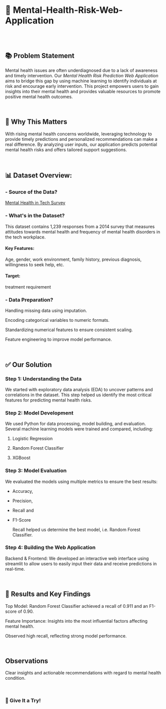 # 🧠 Mental-Health-Risk-Web-Application 

                                            

<br><br>

## 📚 Problem Statement

Mental health issues are often underdiagnosed due to a lack of awareness and timely intervention. 
Our _Mental Health Risk Prediction Web Application_ aims to bridge this gap by using machine learning to identify individuals at risk and encourage early intervention. This project empowers users to gain insights into their mental health and provides valuable resources to promote positive mental health outcomes.

<br>



## 🎯 Why This Matters

With rising mental health concerns worldwide, leveraging technology to provide timely predictions and personalized recommendations can make a real difference. By analyzing user inputs, our application predicts potential mental health risks and offers tailored support suggestions.

<br>

## 📊 Dataset Overview:


### - Source of the Data?
[Mental Health in Tech Survey](https://www.kaggle.com/datasets/osmi/mental-health-in-tech-survey)


### - What's in the Dataset?
This dataset contains 1,239 responses from a 2014 survey that measures attitudes towards mental health and frequency of mental health disorders in the tech workplace. 


#### Key Features:
Age, gender, work environment, family history, previous diagnosis, willingness to seek help, etc. 

#### Target: 
treatment requirement




### - Data Preparation?

Handling missing data using imputation.

Encoding categorical variables to numeric formats.

Standardizing numerical features to ensure consistent scaling.

Feature engineering to improve model performance.


<br>

## ✅ Our Solution


### Step 1: Understanding the Data

We started with exploratory data analysis (EDA) to uncover patterns and correlations in the dataset. This step helped us identify the most critical features for predicting mental health risks.


### Step 2: Model Development

We used Python for data processing, model building, and evaluation. 
Several machine learning models were trained and compared, including:

1. Logistic Regression

2. Random Forest Classifier
   
3. XGBoost



### Step 3: Model Evaluation

We evaluated the models using multiple metrics to ensure the best results:

- Accuracy,
- Precision,
- Recall and
- F1-Score

  Recall helped us determine the best model, i.e. Random Forest Classifier.
  

### Step 4: Building the Web Application

Backend & Frontend: We developed an interactive web interface using streamlit to allow users to easily input their data and receive predictions in real-time.


<br>

## 📌 Results and Key Findings


Top Model: Random Forest Classifier achieved a recall of 0.911 and an F1-score of 0.90.

Feature Importance: Insights into the most influential factors affecting mental health.

Observed high recall, reflecting strong model performance.


<br>

## Observations

Clear insights and actionable recommendations with regard to mental health condition. 


<br>

### 🚀 Give It a Try!
